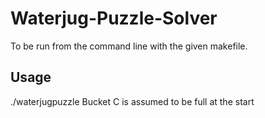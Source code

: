 # Waterjug-Puzzle-Solver
To be run from the command line with the given makefile.
## Usage
./waterjugpuzzle <capacity A> <capacity B> <capacity C> <goal A> <goal B> <goal C>
Bucket C is assumed to be full at the start
